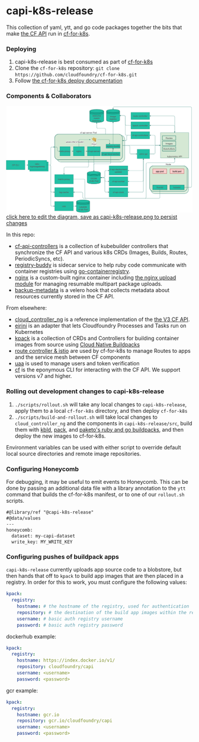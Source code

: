 # capi-k8s-release

This collection of yaml, ytt, and go code packages together the bits that make [the CF API](http://v3-apidocs.cloudfoundry.org/) run in [cf-for-k8s](https://github.com/cloudfoundry/cf-for-k8s/). 

### Deploying

1. capi-k8s-release is best consumed as part of [cf-for-k8s](https://github.com/cloudfoundry/cf-for-k8s/)
1. Clone the `cf-for-k8s` repository: `git clone https://github.com/cloudfoundry/cf-for-k8s.git`
1. Follow [the cf-for-k8s deploy documentation](https://github.com/cloudfoundry/cf-for-k8s/blob/develop/docs/deploy.md)
  
### Components & Collaborators

![A Diagram of cf-for-k8s focused on the CF API](capi-k8s-release.png)
[click here to edit the diagram, save as capi-k8s-release.png to persist changes](https://app.diagrams.net/?src=about#Hcloudfoundry%2Fcapi-k8s-release%2Fmaster%2Fcapi-k8s-release.png)

In this repo:
- [cf-api-controllers](https://github.com/cloudfoundry/capi-k8s-release/tree/master/src/cf-api-controllers) is a collection of kubebuilder controllers that synchronize the CF API and various k8s CRDs (Images, Builds, Routes, PeriodicSyncs, etc).
- [registry-buddy](https://github.com/cloudfoundry/capi-k8s-release/tree/master/src/registry-buddy) is sidecar service to help ruby code communicate with container registries using [go-containerregistry](https://github.com/google/go-containerregistry).
- [nginx](https://github.com/cloudfoundry/capi-k8s-release/tree/master/dockerfiles/nginx) is a custom-built nginx container including [the nginx upload module](https://github.com/vkholodkov/nginx-upload-module) for managing resumable multipart package uploads.
- [backup-metadata](https://github.com/cloudfoundry/capi-k8s-release/tree/master/src/backup-metadata) is a velero hook that collects metadata about resources currently stored in the CF API. 

From elsewhere:
- [cloud_controller_ng](https://github.com/cloudfoundry/cloud_controller_ng) is a reference implementation of the [the V3 CF API](http://v3-apidocs.cloudfoundry.org/).
- [eirini](https://github.com/cloudfoundry-incubator/eirini) is an adapter that lets Cloudfoundry Processes and Tasks run on Kubernetes
- [kpack](https://github.com/pivotal/kpack) is a collection of CRDs and Controllers for building container images from source using [Cloud Native Buildpacks](https://buildpacks.io/features/)
- [route controller & istio](https://github.com/cloudfoundry/cf-k8s-networking) are used by cf-for-k8s to manage Routes to apps and the service mesh between CF components
- [uaa](https://github.com/cloudfoundry/uaa) is used to manage users and token verification
- [cf](https://github.com/cloudfoundry/cli) is the eponymous CLI for interacting with the CF API. We support versions v7 and higher.

### Rolling out development changes to capi-k8s-release

1. `./scripts/rollout.sh` will take any local changes to `capi-k8s-release`, apply them to a local `cf-for-k8s` directory, and then deploy `cf-for-k8s`
1. `./scripts/build-and-rollout.sh` will take local changes to `cloud_controller_ng` and the components in `capi-k8s-release/src`, build them with [kbld](https://get-kbld.io/), [pack](https://github.com/buildpacks/pack), and [paketo's ruby and go buildpacks](https://github.com/paketo-buildpacks), and then deploy the new images to cf-for-k8s.

Environment variables can be used with either script to override default local source directories and remote image repositories.

### Configuring Honeycomb

For debugging, it may be useful to emit events to Honeycomb. This can be done by
passing an additional data file with a library annotation to the `ytt` command
that builds the cf-for-k8s manifest, or to one of our `rollout.sh` scripts.

```
#@library/ref "@capi-k8s-release"
#@data/values
---
honeycomb:
  dataset: my-capi-dataset
  write_key: MY_WRITE_KEY
```


### Configuring pushes of buildpack apps

`capi-k8s-release` currently uploads app source code to a blobstore, but then hands that off to `kpack` to build app images that are then placed in a registry.  In order for this to work, you must configure the following values:

```yaml
kpack:
  registry:
    hostname: # the hostname of the registry, used for authentication
    repository: # the destination of the build app images within the registry
    username: # basic auth registry username
    password: # basic auth registry password
```

dockerhub example:
```yaml
kpack:
  registry:
    hostname: https://index.docker.io/v1/
    repository: cloudfoundry/capi
    username: <username>
    password: <password>
```

gcr example:
```yaml
kpack:
  registry:
    hostname: gcr.io
    repository: gcr.io/cloudfoundry/capi
    username: <username>
    password: <password>
```
